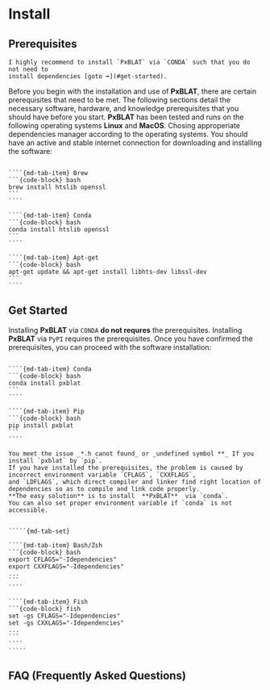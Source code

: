# Install

## **Prerequisites**

```{tip}
I highly recommend to install `PxBLAT` via `CONDA` such that you do not need to
install dependencies [goto ➡️](#get-started).
```

Before you begin with the installation and use of **PxBLAT**, there are certain prerequisites that need to be met.
The following sections detail the necessary software, hardware, and knowledge prerequisites that you should have before you start.
**PxBLAT** has been tested and runs on the following operating systems **Linux** and **MacOS**.
Chosing approperiate dependencies manager according to the operating systems.
You should have an active and stable internet connection for downloading and installing the software:

`````{md-tab-set}

````{md-tab-item} Brew
```{code-block} bash
brew install htslib openssl
```
````

````{md-tab-item} Conda
```{code-block} bash
conda install htslib openssl
```
````

````{md-tab-item} Apt-get
```{code-block} bash
apt-get update && apt-get install libhts-dev libssl-dev
```
````

`````

## **Get Started**

Installing **PxBLAT** via `CONDA` **do not requres** the prerequisites.
Installing **PxBLAT** via `PyPI` requires the prerequisites.
Once you have confirmed the prerequisites, you can proceed with the software installation:

`````{md-tab-set}

````{md-tab-item} Conda
```{code-block} bash
conda install pxblat
```
````

````{md-tab-item} Pip
```{code-block} bash
pip install pxblat
```
````

`````

``````{warning}
You meet the issue _*.h canot found_ or _undefined symbol **_ If you install `pxblat` by `pip`.
If you have installed the prerequisites, the problem is caused by incorrect environment variable `CFLAGS`, `CXXFLAGS`,
and `LDFLAGS`, which direct compiler and linker find right location of
dependencies so as to compile and link code properly.
**The easy solution** is to install  **PxBLAT**  via `conda`.
You can also set proper environment variable if `conda` is not accessible.


`````{md-tab-set}

````{md-tab-item} Bash/Zsh
```{code-block} bash
export CFLAGS="-Idependencies"
export CXXFLAGS="-Idependencies"
...
```
````

````{md-tab-item} Fish
```{code-block} fish
set -gs CFLAGS="-Idependencies"
set -gs CXXLAGS="-Idependencies"
...
```
````
`````

``````

## **FAQ (Frequently Asked Questions)**
